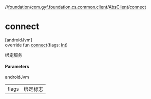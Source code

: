 //[foundation](../../../index.md)/[com.gyf.foundation.cs.common.client](../index.md)/[AbsClient](index.md)/[connect](connect.md)

# connect

[androidJvm]\
override fun [connect](connect.md)(flags: [Int](https://kotlinlang.org/api/core/kotlin-stdlib/kotlin/-int/index.html))

绑定服务

#### Parameters

androidJvm

| | |
|---|---|
| flags | 绑定标志 |